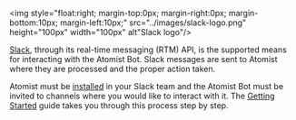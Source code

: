 <img style="float:right; margin-top:0px; margin-right:0px; margin-bottom:10px; margin-left:10px;" src="../images/slack-logo.png" height="100px" width="100px" alt"Slack logo"/>

[Slack][slack], through its real-time messaging (RTM) API, is the
supported means for interacting with the Atomist Bot.  Slack messages
are sent to Atomist where they are processed and the proper action
taken.

Atomist must be [installed][install] in your Slack team and the
Atomist Bot must be invited to channels where you would like to
interact with it.  The [Getting Started][getting-started] guide takes
you through this process step by step.

[slack]: https://slack.com/ (Slack)
[install]: /getting-started/slack.md (Atomist and Slack)
[getting-started]: /getting-started/index.md (Getting Started Guide)
